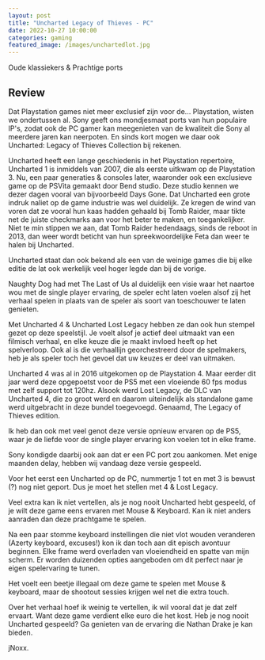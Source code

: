 ```yaml
---
layout: post
title: "Uncharted Legacy of Thieves - PC"
date: 2022-10-27 10:00:00
categories: gaming
featured_image: /images/unchartedlot.jpg
---
```


Oude klassiekers & Prachtige ports

## Review

Dat Playstation games niet meer exclusief zijn voor de... Playstation, wisten we ondertussen al. Sony geeft ons mondjesmaat ports van hun populaire IP's, zodat ook de PC gamer kan meegenieten van de kwaliteit die Sony al meerdere jaren kan neerpoten.
En sinds kort mogen we daar ook Uncharted: Legacy of Thieves Collection bij rekenen.

Uncharted heeft een lange geschiedenis in het Playstation repertoire, Uncharted 1 is inmiddels van 2007, die als eerste uitkwam op de Playstation 3. Nu, een paar generaties & consoles later, waaronder ook een exclusieve game op de PSVita gemaakt door Bend studio.
Deze studio kennen we dezer dagen vooral van bijvoorbeeld Days Gone.
Dat Uncharted een grote indruk naliet op de game industrie was wel duidelijk.
Ze kregen de wind van voren dat ze vooral hun kaas hadden gehaald bij Tomb Raider, maar tikte net de juiste checkmarks aan voor het beter te maken, en toegankelijker. Niet te min stippen we aan, dat Tomb Raider hedendaags, sinds de reboot in 2013, dan weer wordt beticht van hun spreekwoordelijke Feta dan weer te halen bij Uncharted.

Uncharted staat dan ook bekend als een van de weinige games die bij elke editie de lat ook werkelijk veel hoger legde dan bij de vorige.

Naughty Dog had met The Last of Us al duidelijk een visie waar het naartoe wou met de single player ervaring, de speler echt laten voelen alsof zij het verhaal spelen in plaats van de speler als soort van toeschouwer te laten genieten.

Met Uncharted 4 & Uncharted Lost Legacy hebben ze dan ook hun stempel gezet op deze speelstijl. Je voelt alsof je actief deel uitmaakt van een filmisch verhaal, en elke keuze die je maakt invloed heeft op het spelverloop. Ook al is die verhaallijn georchestreerd door de spelmakers, heb je als speler toch het gevoel dat uw keuzes er deel van uitmaken.

Uncharted 4 was al in 2016 uitgekomen op de Playstation 4. Maar eerder dit jaar werd deze opgepoetst voor de PS5 met een vloeiende 60 fps modus met zelf support tot 120hz.
Alsook werd Lost Legacy, de DLC van Uncharted 4, die zo groot werd en daarom uiteindelijk als standalone game werd uitgebracht in deze bundel toegevoegd. Genaamd, The Legacy of Thieves edition.

Ik heb dan ook met veel genot deze versie opnieuw ervaren op de PS5, waar je de liefde voor de single player ervaring kon voelen tot in elke frame.

Sony kondigde daarbij ook aan dat er een PC port zou aankomen. Met enige maanden delay, hebben wij vandaag deze versie gespeeld.

Voor het eerst een Uncharted op de PC, nummertje 1 tot en met 3 is bewust (?) nog niet geport. Dus je moet het stellen met 4 & Lost Legacy.

Veel extra kan ik niet vertellen, als je nog nooit Uncharted hebt gespeeld, of je wilt deze game eens ervaren met Mouse & Keyboard. Kan ik niet anders aanraden dan deze prachtgame te spelen.

Na een paar stomme keyboard instellingen die niet vlot wouden veranderen (Azerty keyboard, excuses!) kon ik dan toch aan dit episch avontuur beginnen.
Elke frame werd overladen van vloeiendheid en spatte van mijn scherm. Er worden duizenden opties aangeboden om dit perfect naar je eigen spelervaring te tunen.

Het voelt een beetje illegaal om deze game te spelen met Mouse & keyboard, maar de shootout sessies krijgen wel net die extra touch.

Over het verhaal hoef ik weinig te vertellen, ik wil vooral dat je dat zelf ervaart. Want deze game verdient elke euro die het kost.
Heb je nog nooit Uncharted gespeeld? Ga genieten van de ervaring die Nathan Drake je kan bieden.

jNoxx.
